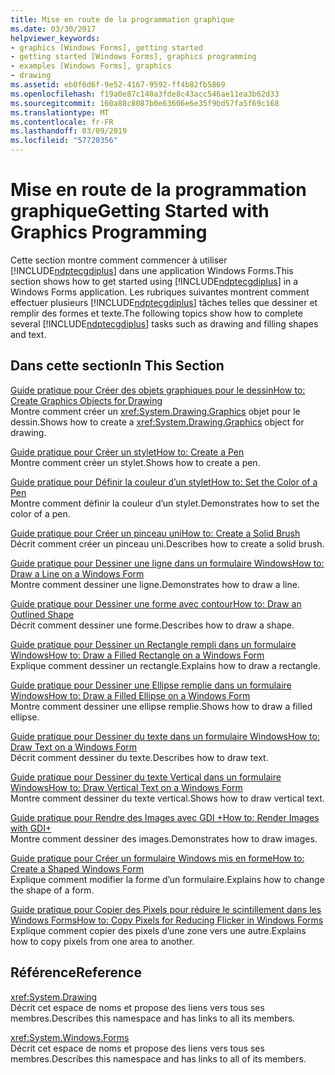 ```yaml
---
title: Mise en route de la programmation graphique
ms.date: 03/30/2017
helpviewer_keywords:
- graphics [Windows Forms], getting started
- getting started [Windows Forms], graphics programming
- examples [Windows Forms], graphics
- drawing
ms.assetid: eb0f6d6f-9e52-4167-9592-ff4b82fb5869
ms.openlocfilehash: f19a0e87c140a3fde8c43acc546ae11ea3b62d33
ms.sourcegitcommit: 160a88c8087b0e63606e6e35f9bd57fa5f69c168
ms.translationtype: MT
ms.contentlocale: fr-FR
ms.lasthandoff: 03/09/2019
ms.locfileid: "57720356"
---
```

# <a name="getting-started-with-graphics-programming"></a><span data-ttu-id="69033-102">Mise en route de la programmation graphique</span><span class="sxs-lookup"><span data-stu-id="69033-102">Getting Started with Graphics Programming</span></span>
<span data-ttu-id="69033-103">Cette section montre comment commencer à utiliser [!INCLUDE[ndptecgdiplus](../../../../includes/ndptecgdiplus-md.md)] dans une application Windows Forms.</span><span class="sxs-lookup"><span data-stu-id="69033-103">This section shows how to get started using [!INCLUDE[ndptecgdiplus](../../../../includes/ndptecgdiplus-md.md)] in a Windows Forms application.</span></span> <span data-ttu-id="69033-104">Les rubriques suivantes montrent comment effectuer plusieurs [!INCLUDE[ndptecgdiplus](../../../../includes/ndptecgdiplus-md.md)] tâches telles que dessiner et remplir des formes et texte.</span><span class="sxs-lookup"><span data-stu-id="69033-104">The following topics show how to complete several [!INCLUDE[ndptecgdiplus](../../../../includes/ndptecgdiplus-md.md)] tasks such as drawing and filling shapes and text.</span></span>  
  
## <a name="in-this-section"></a><span data-ttu-id="69033-105">Dans cette section</span><span class="sxs-lookup"><span data-stu-id="69033-105">In This Section</span></span>  
 [<span data-ttu-id="69033-106">Guide pratique pour Créer des objets graphiques pour le dessin</span><span class="sxs-lookup"><span data-stu-id="69033-106">How to: Create Graphics Objects for Drawing</span></span>](how-to-create-graphics-objects-for-drawing.md)  
 <span data-ttu-id="69033-107">Montre comment créer un <xref:System.Drawing.Graphics> objet pour le dessin.</span><span class="sxs-lookup"><span data-stu-id="69033-107">Shows how to create a <xref:System.Drawing.Graphics> object for drawing.</span></span>  
  
 [<span data-ttu-id="69033-108">Guide pratique pour Créer un stylet</span><span class="sxs-lookup"><span data-stu-id="69033-108">How to: Create a Pen</span></span>](how-to-create-a-pen.md)  
 <span data-ttu-id="69033-109">Montre comment créer un stylet.</span><span class="sxs-lookup"><span data-stu-id="69033-109">Shows how to create a pen.</span></span>  
  
 [<span data-ttu-id="69033-110">Guide pratique pour Définir la couleur d’un stylet</span><span class="sxs-lookup"><span data-stu-id="69033-110">How to: Set the Color of a Pen</span></span>](how-to-set-the-color-of-a-pen.md)  
 <span data-ttu-id="69033-111">Montre comment définir la couleur d’un stylet.</span><span class="sxs-lookup"><span data-stu-id="69033-111">Demonstrates how to set the color of a pen.</span></span>  
  
 [<span data-ttu-id="69033-112">Guide pratique pour Créer un pinceau uni</span><span class="sxs-lookup"><span data-stu-id="69033-112">How to: Create a Solid Brush</span></span>](how-to-create-a-solid-brush.md)  
 <span data-ttu-id="69033-113">Décrit comment créer un pinceau uni.</span><span class="sxs-lookup"><span data-stu-id="69033-113">Describes how to create a solid brush.</span></span>  
  
 [<span data-ttu-id="69033-114">Guide pratique pour Dessiner une ligne dans un formulaire Windows</span><span class="sxs-lookup"><span data-stu-id="69033-114">How to: Draw a Line on a Windows Form</span></span>](how-to-draw-a-line-on-a-windows-form.md)  
 <span data-ttu-id="69033-115">Montre comment dessiner une ligne.</span><span class="sxs-lookup"><span data-stu-id="69033-115">Demonstrates how to draw a line.</span></span>  
  
 [<span data-ttu-id="69033-116">Guide pratique pour Dessiner une forme avec contour</span><span class="sxs-lookup"><span data-stu-id="69033-116">How to: Draw an Outlined Shape</span></span>](how-to-draw-an-outlined-shape.md)  
 <span data-ttu-id="69033-117">Décrit comment dessiner une forme.</span><span class="sxs-lookup"><span data-stu-id="69033-117">Describes how to draw a shape.</span></span>  
  
 [<span data-ttu-id="69033-118">Guide pratique pour Dessiner un Rectangle rempli dans un formulaire Windows</span><span class="sxs-lookup"><span data-stu-id="69033-118">How to: Draw a Filled Rectangle on a Windows Form</span></span>](how-to-draw-a-filled-rectangle-on-a-windows-form.md)  
 <span data-ttu-id="69033-119">Explique comment dessiner un rectangle.</span><span class="sxs-lookup"><span data-stu-id="69033-119">Explains how to draw a rectangle.</span></span>  
  
 [<span data-ttu-id="69033-120">Guide pratique pour Dessiner une Ellipse remplie dans un formulaire Windows</span><span class="sxs-lookup"><span data-stu-id="69033-120">How to: Draw a Filled Ellipse on a Windows Form</span></span>](how-to-draw-a-filled-ellipse-on-a-windows-form.md)  
 <span data-ttu-id="69033-121">Montre comment dessiner une ellipse remplie.</span><span class="sxs-lookup"><span data-stu-id="69033-121">Shows how to draw a filled ellipse.</span></span>  
  
 [<span data-ttu-id="69033-122">Guide pratique pour Dessiner du texte dans un formulaire Windows</span><span class="sxs-lookup"><span data-stu-id="69033-122">How to: Draw Text on a Windows Form</span></span>](how-to-draw-text-on-a-windows-form.md)  
 <span data-ttu-id="69033-123">Décrit comment dessiner du texte.</span><span class="sxs-lookup"><span data-stu-id="69033-123">Describes how to draw text.</span></span>  
  
 [<span data-ttu-id="69033-124">Guide pratique pour Dessiner du texte Vertical dans un formulaire Windows</span><span class="sxs-lookup"><span data-stu-id="69033-124">How to: Draw Vertical Text on a Windows Form</span></span>](how-to-draw-vertical-text-on-a-windows-form.md)  
 <span data-ttu-id="69033-125">Montre comment dessiner du texte vertical.</span><span class="sxs-lookup"><span data-stu-id="69033-125">Shows how to draw vertical text.</span></span>  
  
 [<span data-ttu-id="69033-126">Guide pratique pour Rendre des Images avec GDI +</span><span class="sxs-lookup"><span data-stu-id="69033-126">How to: Render Images with GDI+</span></span>](how-to-render-images-with-gdi.md)  
 <span data-ttu-id="69033-127">Montre comment dessiner des images.</span><span class="sxs-lookup"><span data-stu-id="69033-127">Demonstrates how to draw images.</span></span>  
  
 [<span data-ttu-id="69033-128">Guide pratique pour Créer un formulaire Windows mis en forme</span><span class="sxs-lookup"><span data-stu-id="69033-128">How to: Create a Shaped Windows Form</span></span>](how-to-create-a-shaped-windows-form.md)  
 <span data-ttu-id="69033-129">Explique comment modifier la forme d’un formulaire.</span><span class="sxs-lookup"><span data-stu-id="69033-129">Explains how to change the shape of a form.</span></span>  
  
 [<span data-ttu-id="69033-130">Guide pratique pour Copier des Pixels pour réduire le scintillement dans les Windows Forms</span><span class="sxs-lookup"><span data-stu-id="69033-130">How to: Copy Pixels for Reducing Flicker in Windows Forms</span></span>](how-to-copy-pixels-for-reducing-flicker-in-windows-forms.md)  
 <span data-ttu-id="69033-131">Explique comment copier des pixels d’une zone vers une autre.</span><span class="sxs-lookup"><span data-stu-id="69033-131">Explains how to copy pixels from one area to another.</span></span>  
  
## <a name="reference"></a><span data-ttu-id="69033-132">Référence</span><span class="sxs-lookup"><span data-stu-id="69033-132">Reference</span></span>  
 <xref:System.Drawing>  
 <span data-ttu-id="69033-133">Décrit cet espace de noms et propose des liens vers tous ses membres.</span><span class="sxs-lookup"><span data-stu-id="69033-133">Describes this namespace and has links to all its members.</span></span>  
  
 <xref:System.Windows.Forms>  
 <span data-ttu-id="69033-134">Décrit cet espace de noms et propose des liens vers tous ses membres.</span><span class="sxs-lookup"><span data-stu-id="69033-134">Describes this namespace and has links to all of its members.</span></span>

